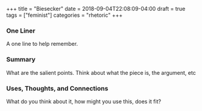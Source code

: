 +++
title = "Biesecker"
date = 2018-09-04T22:08:09-04:00
draft = true
tags = ["feminist"]
categories = "rhetoric"
+++
### One Liner
A one line to help remember.

### Summary
What are the salient points. Think about what the piece is, the argument, etc

### Uses, Thoughts, and Connections
What do you think about it, how might you use this, does it fit?
